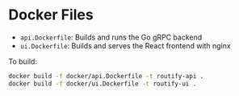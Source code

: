 # Docker Files

- `api.Dockerfile`: Builds and runs the Go gRPC backend
- `ui.Dockerfile`: Builds and serves the React frontend with nginx

To build:
```bash
docker build -f docker/api.Dockerfile -t routify-api .
docker build -f docker/ui.Dockerfile -t routify-ui .
